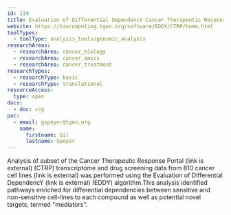 ```yaml
---
id: 119
title: Evaluation of Differential DependencY-Cancer Therapeutic Response Portal (EDDY-CTRP)
website: https://biocomputing.tgen.org/software/EDDY/CTRP/home.html
toolTypes:
  - toolType: analysis_tools/genomic_analysis
researchAreas:
  - researchArea: cancer_biology
  - researchArea: cancer_omics
  - researchArea: cancer_treatment
researchTypes:
  - researchType: basic
  - researchType: translational
resourceAccess:
  type: open
docs:
  - doc: ccg
poc:
  - email: gspeyer@tgen.org
    name:
      firstname: Gil
      lastname: Speyer
---
```

Analysis of subset of the Cancer Therapeutic Response Portal (link is external) (CTRP) transcriptome and drug screening data from 810 cancer cell lines (link is external) was performed using the Evaluation of Differential DependencY (link is external) (EDDY) algorithm.This analysis identified pathways enriched for differential dependencies between sensitive and non-sensitive cell-lines to each compound as well as potential novel targets, termed "mediators".
